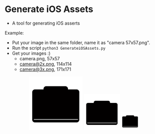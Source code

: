 # Generate iOS Assets

* A tool for generating iOS asserts

Example: 

* Put your image in the same folder, name it as "camera 57x57.png". 
* Run the script `python3 GenerateiOSAssets.py`
* Get your images :)
	+ camera.png, 57x57
	+ camera@2x.png, 114x114
	+ camera@3x.png, 171x171

<center>
<img src="camera@3x.png">
<img src="camera@2x.png">
<img src="camera.png">
</center>
